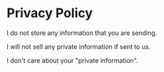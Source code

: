 # Privacy Policy

I do not store any information that you are sending.

I will not sell any private information if sent to us.

I don't care about your "private information".